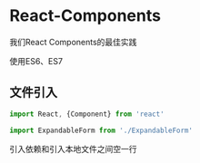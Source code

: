 # React-Components
我们React Components的最佳实践

使用ES6、ES7

## 文件引入
```javascript
import React, {Component} from 'react'

import ExpandableForm from './ExpandableForm'
```

引入依赖和引入本地文件之间空一行
